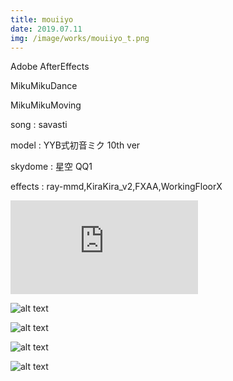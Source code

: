 ```yaml
---
title: mouiiyo
date: 2019.07.11
img: /image/works/mouiiyo_t.png
---
```


Adobe AfterEffects

MikuMikuDance

MikuMikuMoving

song : savasti

model : YYB式初音ミク 10th ver

skydome : 星空 QQ1

effects : ray-mmd,KiraKira_v2,FXAA,WorkingFloorX

<div class="video-wrap">
<div class="gvideo">
<iframe class="gdrive" src="https://drive.google.com/file/d/1cpwHYPi9v73KwGKBq2_Pon7w1Ea4iYSg/preview" frameborder="0" allow="accelerometer; autoplay; clipboard-write; encrypted-media; gyroscope; picture-in-picture" allowfullscreen>
</iframe>
</div>
</div>

![alt text](http://drive.google.com/uc?export=view&id=1xfs3pNLIgyfNadYq1xuEauB8VuHe5RM9)

![alt text](http://drive.google.com/uc?export=view&id=1fzzeAIW70LJLwVgEU_PKMRMSzElp7GGU)

![alt text](http://drive.google.com/uc?export=view&id=1jYiI7xw2Gv7VRs-ZnXz6alzZshm87C_W)

![alt text](http://drive.google.com/uc?export=view&id=1Fm_Ouo0_7LkCOCAYVIDoUF9Zn9AYE2Le)

